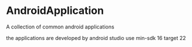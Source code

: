 # AndroidApplication
A collection of common android applications

the applications are developed by android studio
use min-sdk 16  target 22
